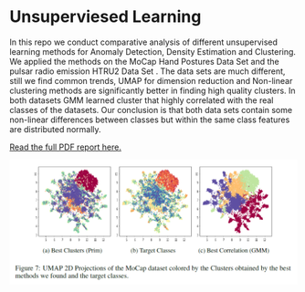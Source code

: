 # Unsuperviesed Learning

In this repo we conduct comparative analysis of different unsupervised learning methods for Anomaly Detection, Density Estimation and Clustering. We applied the methods on the MoCap Hand Postures Data Set and the pulsar radio emission HTRU2 Data Set . The data sets are much different, still we find common trends, UMAP for dimension reduction and Non-linear clustering methods are significantly better in finding high quality clusters. In both datasets GMM learned cluster that highly correlated with the real classes of the datasets. Our conclusion is that both data sets contain some non-linear differences between classes but within the same class features are distributed normally.

[Read the full PDF report here.](https://github.com/elronbandel/unsupervised-learning/blob/main/unsupervised-learning.pdf?raw=true)

![clusters](https://github.com/elronbandel/unsupervised-learning/blob/main/figure7.png?raw=true)